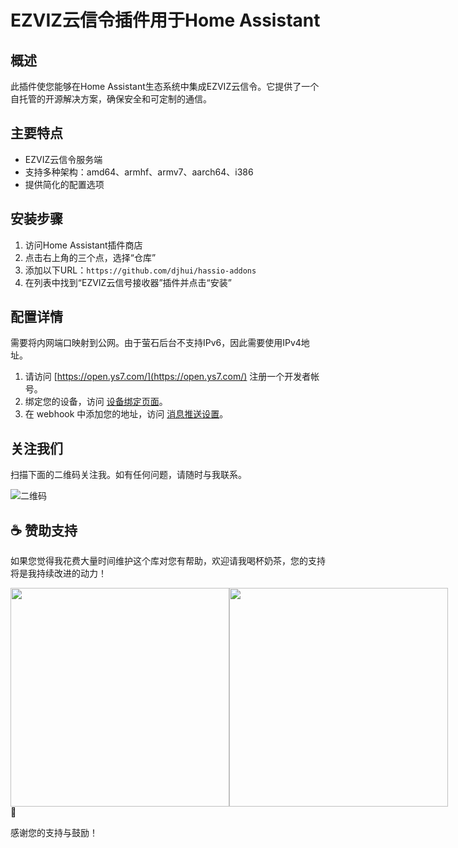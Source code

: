 # EZVIZ云信令插件用于Home Assistant

## 概述

此插件使您能够在Home Assistant生态系统中集成EZVIZ云信令。它提供了一个自托管的开源解决方案，确保安全和可定制的通信。

## 主要特点

- EZVIZ云信令服务端
- 支持多种架构：amd64、armhf、armv7、aarch64、i386
- 提供简化的配置选项

## 安装步骤

1. 访问Home Assistant插件商店
2. 点击右上角的三个点，选择“仓库”
3. 添加以下URL：`https://github.com/djhui/hassio-addons`
4. 在列表中找到“EZVIZ云信号接收器”插件并点击“安装”

## 配置详情
需要将内网端口映射到公网。由于萤石后台不支持IPv6，因此需要使用IPv4地址。

1. 请访问 [https://open.ys7.com/](https://open.ys7.com/) 注册一个开发者帐号。
2. 绑定您的设备，访问 [设备绑定页面](https://open.ys7.com/console/device.html)。
3. 在 webhook 中添加您的地址，访问 [消息推送设置](https://open.ys7.com/console/messagePush.html)。



## 关注我们

扫描下面的二维码关注我。如有任何问题，请随时与我联系。

![二维码](https://gitee.com/desmond_GT/hassio-addons/raw/main/WeChat_QRCode.png)

## ☕ 赞助支持

如果您觉得我花费大量时间维护这个库对您有帮助，欢迎请我喝杯奶茶，您的支持将是我持续改进的动力！

<div style="display: flex; justify-content: space-between;">
  <img src="https://gitee.com/desmond_GT/hassio-addons/raw/main/1_readme/Ali_Pay.jpg" height="350px" />
  <img src="https://gitee.com/desmond_GT/hassio-addons/raw/main/1_readme/WeChat_Pay.jpg" height="350px" />
</div> 💖

感谢您的支持与鼓励！